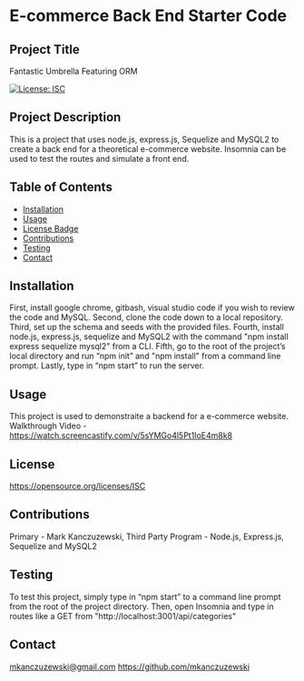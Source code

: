 # E-commerce Back End Starter Code
## Project Title
Fantastic Umbrella Featuring ORM

[![License: ISC](https://img.shields.io/badge/License-ISC-blue.svg)](https://opensource.org/licenses/ISC) 

## Project Description
This is a project that uses node.js, express.js, Sequelize and MySQL2 to create a back end for a theoretical e-commerce website. Insomnia can be used to test the routes and simulate a front end. 

## Table of Contents
* [Installation](#installation)
* [Usage](#usage)
* [License Badge](#license)
* [Contributions](#contributions)
* [Testing](#testing)
* [Contact](#contact)

## Installation
First, install google chrome, gitbash, visual studio code if you wish to review the code and MySQL. Second, clone the code down to a local repository.  Third, set up the schema and seeds with the provided files. Fourth, install node.js, express.js, sequelize and MySQL2 with the command "npm install express sequelize mysql2" from a CLI. Fifth, go to the root of the project’s local directory and run “npm init” and "npm install" from a command line prompt. Lastly, type in “npm start” to run the server. 

## Usage
This project is used to demonstraite a backend for a e-commerce website. 
Walkthrough Video - https://watch.screencastify.com/v/5sYMGo4l5Pt1IoE4m8k8


## License
https://opensource.org/licenses/ISC

## Contributions
Primary - Mark Kanczuzewski, Third Party Program - Node.js, Express.js, Sequelize and MySQL2

## Testing
To test this project, simply type in “npm start” to a command line prompt from the root of the project directory. Then, open Insomnia and type in routes like a GET from "http://localhost:3001/api/categories"

## Contact
mkanczuzewski@gmail.com
https://github.com/mkanczuzewski 
